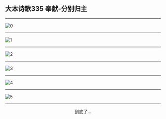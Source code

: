 
## 大本诗歌335 奉献-分别归主
        
<div id="aplayer0"></div>

---

<img alt="0" data-original="/data/d0335/0.png">

---

<img alt="1" data-original="/data/d0335/1.png">

---

<img alt="2" data-original="/data/d0335/2.png">

---

<img alt="3" data-original="/data/d0335/3.png">

---

<img alt="4" data-original="/data/d0335/4.png">

---

<img alt="5" data-original="/data/d0335/5.png">

---

<p style="text-align: center">到底了...</p>

<script src="/js/dist-view.js"></script>

<script>
MAIN.id = 'd0335';
        
const ap0 = new APlayer({
    container: document.getElementById('aplayer0'),
    volume: 1,
    loop: 'none',
    preload: 'none',
    audio: [{
        name: '大本诗歌335.mp3',
        artist: '大本诗歌',
        url: 'https://res.wx.qq.com/voice/getvoice?mediaid=MzI0NTk3MDM5M18yMjQ3NDkxNjEy',
        cover: '/favicon'
    }]
});
</script>
